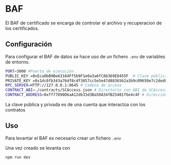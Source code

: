 # BAF
El BAF de certificado se encarga de controlar el archivo y recuperacion de los certificados.

## Configuración
Para configurar el BAF de datos se hace uso de un fichero `.env` de variables de entorno.

```bash
PORT=3000 #Puerto de ejecución
PUBLIC_KEY =0xEca8bB9Be63164Ff5b9F1e0a3a6fC8b369E8455F  # Clave pública
PRIVATE_KEY =0x1dc0fb343a76df8cdf3857cc5e5e47d8836562a3b9c09650e7c2ded8c00d9bf4 # Clave privada
RPC_SERVER=HTTP://127.0.0.1:8645 # Cadena de acceso
CONTRACT_ABI=./contracts/SCAccess.json # Directorio con ABI de SCAccess
CONTRACT_ADDRESS=0xff77D90D6aA12db33d3Ba50A34fB25401f6e4c4F # Dirección contrato acceso
```
La clave pública y privada es de una cuenta que interactúa con los contratos

## Uso
Para levantar el BAF es necesario crear un fichero `.env`

Una vez creado se levanta con
```bash
npm run dev
```

